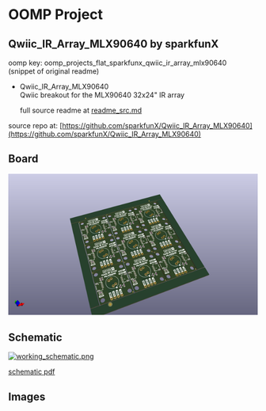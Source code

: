 # OOMP Project  
## Qwiic_IR_Array_MLX90640  by sparkfunX  
  
oomp key: oomp_projects_flat_sparkfunx_qwiic_ir_array_mlx90640  
(snippet of original readme)  
  
- Qwiic_IR_Array_MLX90640  
Qwiic breakout for the MLX90640 32x24" IR array  
  
  full source readme at [readme_src.md](readme_src.md)  
  
source repo at: [https://github.com/sparkfunX/Qwiic_IR_Array_MLX90640](https://github.com/sparkfunX/Qwiic_IR_Array_MLX90640)  
## Board  
  
[![working_3d.png](working_3d_600.png)](working_3d.png)  
## Schematic  
  
[![working_schematic.png](working_schematic_600.png)](working_schematic.png)  
  
[schematic pdf](working_schematic.pdf)  
## Images  
